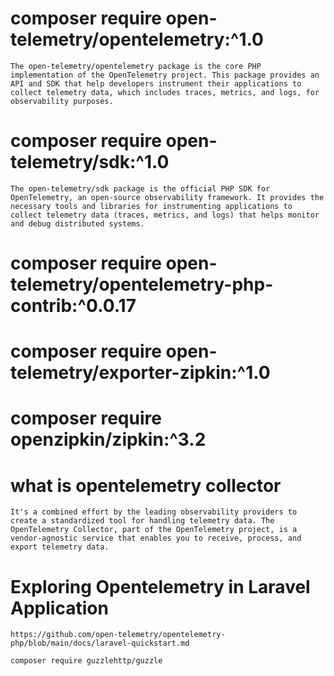 # composer require open-telemetry/opentelemetry:^1.0

`The open-telemetry/opentelemetry package is the core PHP implementation of the OpenTelemetry project. This package provides an API and SDK that help developers instrument their applications to collect telemetry data, which includes traces, metrics, and logs, for observability purposes.`

# composer require open-telemetry/sdk:^1.0

`The open-telemetry/sdk package is the official PHP SDK for OpenTelemetry, an open-source observability framework. It provides the necessary tools and libraries for instrumenting applications to collect telemetry data (traces, metrics, and logs) that helps monitor and debug distributed systems.`

# composer require open-telemetry/opentelemetry-php-contrib:^0.0.17

# composer require open-telemetry/exporter-zipkin:^1.0

# composer require openzipkin/zipkin:^3.2














# what is opentelemetry collector

`It's a combined effort by the leading observability providers to create a standardized tool for handling telemetry data. The OpenTelemetry Collector, part of the OpenTelemetry project, is a vendor-agnostic service that enables you to receive, process, and export telemetry data.`

# Exploring Opentelemetry in Laravel Application

`https://github.com/open-telemetry/opentelemetry-php/blob/main/docs/laravel-quickstart.md`

`composer require guzzlehttp/guzzle`
